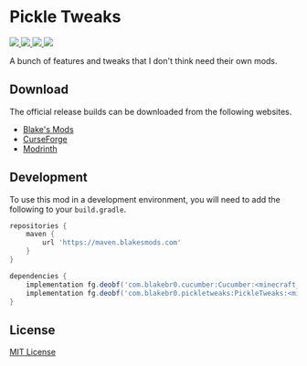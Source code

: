 # Pickle Tweaks

<p align="left">
    <a href="https://blakesmods.com/pickle-tweaks" alt="Downloads">
        <img src="https://img.shields.io/endpoint?url=https://api.blakesmods.com/v2/badges/pickletweaks/downloads&style=for-the-badge" />
    </a>
    <a href="https://blakesmods.com/pickle-tweaks" alt="Latest Version">
        <img src="https://img.shields.io/endpoint?url=https://api.blakesmods.com/v2/badges/pickletweaks/version&style=for-the-badge" />
    </a>
    <a href="https://blakesmods.com/pickle-tweaks" alt="Minecraft Version">
        <img src="https://img.shields.io/endpoint?url=https://api.blakesmods.com/v2/badges/pickletweaks/mc_version&style=for-the-badge" />
    </a>
    <a href="https://blakesmods.com/wiki/pickletweaks" alt="Wiki">
        <img src="https://img.shields.io/static/v1?label=wiki&message=view&color=brightgreen&style=for-the-badge" />
    </a>
</p>

A bunch of features and tweaks that I don't think need their own mods.

## Download

The official release builds can be downloaded from the following websites.

- [Blake's Mods](https://blakesmods.com/pickle-tweaks/download)
- [CurseForge](https://www.curseforge.com/minecraft/mc-mods/pickle-tweaks)
- [Modrinth](https://modrinth.com/mod/pickle-tweaks)

## Development

To use this mod in a development environment, you will need to add the following to your `build.gradle`.

```groovy
repositories {
    maven {
        url 'https://maven.blakesmods.com'
    }
}

dependencies {
    implementation fg.deobf('com.blakebr0.cucumber:Cucumber:<minecraft_version>-<mod_version>')
    implementation fg.deobf('com.blakebr0.pickletweaks:PickleTweaks:<minecraft_version>-<mod_version>')
}
```

## License

[MIT License](./LICENSE)
